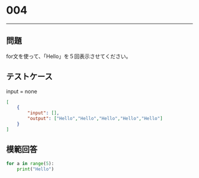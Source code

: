 # 004

---
## 問題

for文を使って、「Hello」を５回表示させてください。

## テストケース
input = none
```json
[
	{
		"input": [],
		"output": ["Hello","Hello","Hello","Hello","Hello"]
  	}
]
```

## 模範回答
```python
for a in range(5):
	print("Hello")
```
